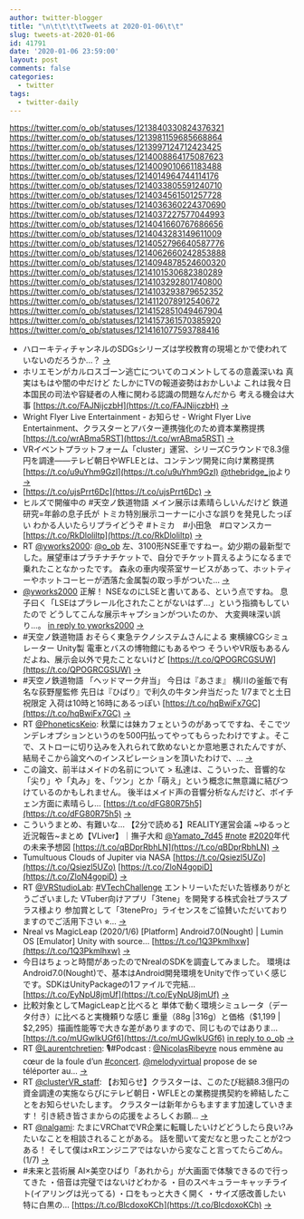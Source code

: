 ```yaml
---
author: twitter-blogger
title: "\n\t\t\t\tTweets at 2020-01-06\t\t"
slug: tweets-at-2020-01-06
id: 41791
date: '2020-01-06 23:59:00'
layout: post
comments: false
categories:
  - twitter
tags:
  - twitter-daily
---
```


https://twitter.com/o_ob/statuses/1213840330824376321 https://twitter.com/o_ob/statuses/1213981159685668864 https://twitter.com/o_ob/statuses/1213997124712423425 https://twitter.com/o_ob/statuses/1214008864175087623 https://twitter.com/o_ob/statuses/1214009010661183488 https://twitter.com/o_ob/statuses/1214014964744114176 https://twitter.com/o_ob/statuses/1214033805591240710 https://twitter.com/o_ob/statuses/1214034561501257728 https://twitter.com/o_ob/statuses/1214036360224370690 https://twitter.com/o_ob/statuses/1214037227577044993 https://twitter.com/o_ob/statuses/1214041660767686656 https://twitter.com/o_ob/statuses/1214043283149611009 https://twitter.com/o_ob/statuses/1214052796640587776 https://twitter.com/o_ob/statuses/1214062660242853888 https://twitter.com/o_ob/statuses/1214094878524600320 https://twitter.com/o_ob/statuses/1214101530682380289 https://twitter.com/o_ob/statuses/1214103292801740800 https://twitter.com/o_ob/statuses/1214103293879652352 https://twitter.com/o_ob/statuses/1214112078912540672 https://twitter.com/o_ob/statuses/1214152851049467904 https://twitter.com/o_ob/statuses/1214157361570385920 https://twitter.com/o_ob/statuses/1214161077593788416  

*   ハローキティチャンネルのSDGsシリーズは学校教育の現場とかで使われていないのだろうか…？ [->](https://twitter.com/o_ob/statuses/1213840330824376321)
*   ホリエモンがカルロスゴーン逃亡についてのコメントしてるの意義深いね 真実はもはや闇の中だけど たしかにTVの報道姿勢はおかしいよ これは我々日本国民の司法や容疑者の人権に関わる認識の問題なんだから 考える機会は大事 [https://t.co/FAJNijczbH](https://t.co/FAJNijczbH) [->](https://twitter.com/o_ob/statuses/1213981159685668864)
*   Wright Flyer Live Entertainment - お知らせ - Wright Flyer Live Entertainment、クラスターとアバター連携強化のため資本業務提携 [https://t.co/wrABma5RST](https://t.co/wrABma5RST) [->](https://twitter.com/o_ob/statuses/1213997124712423425)
*   VRイベントプラットフォーム「cluster」運営、シリーズCラウンドで8.3億円を調達——テレビ朝日やWFLEとは、コンテンツ開発に向け業務提携 [https://t.co/u9uYhm9GzI](https://t.co/u9uYhm9GzI) [@thebridge_jp](https://twitter.com/thebridge_jp)より [->](https://twitter.com/o_ob/statuses/1214008864175087623)
*   [https://t.co/ujsPrrt6Dc](https://t.co/ujsPrrt6Dc) [->](https://twitter.com/o_ob/statuses/1214009010661183488)
*   ヒルズで開催中の #天空ノ鉄道物語 メイン展示は素晴らしいんだけど 鉄道研究=年齢の息子氏が トミカ特別展示コーナーに小さな誤りを発見したっぽい わかる人いたらリプライどうぞ #トミカ　#小田急　#ロマンスカー [https://t.co/RkDloliltp](https://t.co/RkDloliltp) [->](https://twitter.com/o_ob/statuses/1214014964744114176)
*   RT [@yworks2000](https://twitter.com/yworks2000): [@o_ob](https://twitter.com/o_ob) 左、3100形NSE車ですねー。幼少期の最新型でした。展望車はプラチナチケットで、自分でチケット買えるようになるまで乗れたことなかったです。 森永の車内喫茶室サービスがあって、ホットティーやホットコーヒーが洒落た金属製の取っ手がついた… [->](https://twitter.com/o_ob/statuses/1214033805591240710)
*   [@yworks2000](https://twitter.com/yworks2000) 正解！ NSEなのにLSEと書いてある、という点ですね。 息子曰く「LSEはプラレール化されたことがないはず…」という指摘もしていたので どうしてこんな展示キャプションがついたのか、 大変興味深い誤り…。 [in reply to yworks2000](https://twitter.com/yworks2000/statuses/1214016580595503104) [->](https://twitter.com/o_ob/statuses/1214034561501257728)
*   #天空ノ鉄道物語 おそらく東急テクノシステムさんによる 東横線CGシミュレーター Unity製 電車とバスの博物館にもあるやつ そういやVR版もあるんだよね、展示会以外で見たことないけど [https://t.co/QPOGRCGSUW](https://t.co/QPOGRCGSUW) [->](https://twitter.com/o_ob/statuses/1214036360224370690)
*   #天空ノ鉄道物語 「ヘッドマーク弁当」 今日は『あさま』 横川の釜飯で有名な荻野屋監修 先日は『ひばり』で利久の牛タン弁当だった 1/7までと土日祝限定 入荷は10時と16時にあるっぽい [https://t.co/hqBwiFx7GC](https://t.co/hqBwiFx7GC) [->](https://twitter.com/o_ob/statuses/1214037227577044993)
*   RT [@PhoneticsKeio](https://twitter.com/PhoneticsKeio): 秋葉には妹カフェというのがあってですね、そこでツンデレオプションというのを500円払ってやってもらったわけですよ。そこで、ストローに切り込みを入れられて飲めないとか意地悪されたんですが、結局そこから論文へのインスピレーションを頂いたわけで、… [->](https://twitter.com/o_ob/statuses/1214041660767686656)
*   この論文、前半はメイドの名前について > 私達は、こういった、音響的な「尖り」や「丸み」を、「ツン」とか「萌え」という概念に無意識に結びつけているのかもしれません。 後半はメイド声の音響分析なんだけど、ボイチェン方面に素晴らし… [https://t.co/dFG80R75h5](https://t.co/dFG80R75h5) [->](https://twitter.com/o_ob/statuses/1214043283149611009)
*   こういうまとめ、有難いな… 【2分で読める】REALITY運営会議 ~ゆるっと近況報告~まとめ【VLiver】｜撫子大和 [@Yamato_7d45](https://twitter.com/Yamato_7d45) [#note](https://twitter.com/search?q=%23note&src=hash) [#2020](https://twitter.com/search?q=%232020&src=hash)年代の未来予想図 [https://t.co/qBDprRbhLN](https://t.co/qBDprRbhLN) [->](https://twitter.com/o_ob/statuses/1214052796640587776)
*   Tumultuous Clouds of Jupiter via NASA [https://t.co/Qsiezl5UZo](https://t.co/Qsiezl5UZo) [https://t.co/ZloN4gopiD](https://t.co/ZloN4gopiD) [->](https://twitter.com/o_ob/statuses/1214062660242853888)
*   RT [@VRStudioLab](https://twitter.com/VRStudioLab): [#VTechChallenge](https://twitter.com/search?q=%23VTechChallenge&src=hash) エントリーいただいた皆様ありがとうございました VTuber向けアプリ「3tene」を開発する株式会社プラスプラス様より 参加賞として「3tenePro」ライセンスをご協賛いただいておりますのでご活用下さい ⭐︎… [->](https://twitter.com/o_ob/statuses/1214094878524600320)
*   Nreal vs MagicLeap (2020/1/6) [Platform] Android7.0(Nought) | Lumin OS [Emulator] Unity with source… [https://t.co/1Q3Pkmlhxw](https://t.co/1Q3Pkmlhxw) [->](https://twitter.com/o_ob/statuses/1214101530682380289)
*   今日はちょっと時間があったのでNrealのSDKを調査してみました。 環境はAndroid7.0(Nought)で、基本はAndroid開発環境をUnityで作っていく感じです。SDKはUnityPackageの1ファイルで完結… [https://t.co/EyNpU8jmUf](https://t.co/EyNpU8jmUf) [->](https://twitter.com/o_ob/statuses/1214103292801740800)
*   比較対象としてMagicLeapと比べると 単体で動く環境シミュレータ（データ付き）に比べると実機頼りな感じ 重量（88g |316g）と価格（$1,199 | $2,295）描画性能等で大きな差がありますので、同じものではありま… [https://t.co/mUGwIkUGf6](https://t.co/mUGwIkUGf6) [in reply to o_ob](https://twitter.com/o_ob/statuses/1214103292801740800) [->](https://twitter.com/o_ob/statuses/1214103293879652352)
*   RT [@Laurentchretien](https://twitter.com/Laurentchretien): 🎙️#Podcast : [@NicolasRibeyre](https://twitter.com/NicolasRibeyre) nous emmène au cœur de la foule d’un [#concert](https://twitter.com/search?q=%23concert&src=hash). [@melodyvirtual](https://twitter.com/melodyvirtual) propose de se téléporter au… [->](https://twitter.com/o_ob/statuses/1214112078912540672)
*   RT [@clusterVR_staff](https://twitter.com/clusterVR_staff): 【お知らせ】クラスターは、このたび総額8.3億円の資金調達の実施ならびにテレビ朝日・WFLEとの業務提携契約を締結したことをお知らせいたします。 クラスターは新年からもますます加速していきます！ 引き続き皆さまからの応援をよろしくお願… [->](https://twitter.com/o_ob/statuses/1214152851049467904)
*   RT [@nalgami](https://twitter.com/nalgami): たまにVRChatでVR企業に転職したいけどどうしたら良い?みたいなことを相談されることがある。 話を聞いて変だなと思ったことが2つある！ そして僕はxRエンジニアではないから変なこと言ってたらごめん。 (1/7) [->](https://twitter.com/o_ob/statuses/1214157361570385920)
*   #未来と芸術展 AI×美空ひばり「あれから」が大画面で体験できるので行ってきた ・倍音は完璧ではないけどわかる ・目のスペキュラーキャッチライト(イアリングは光ってる) ・口をもっと大きく開く ・サイズ感改善したい 特に白黒の… [https://t.co/BlcdoxoKCh](https://t.co/BlcdoxoKCh) [->](https://twitter.com/o_ob/statuses/1214161077593788416)
